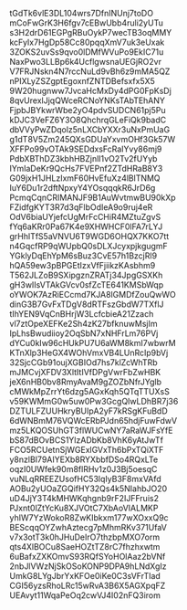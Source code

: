 tGdTk6vlE3DL104wrs7DfnINUnj7toDO
mCoFwGrK3H6fgv7cEBwUbb4ruli2yUTu
s3H2drD61EGPgRBuOykP7wecTB3oqMMY
kcFyIx7HgDp58Cc80pqqXmV7uk3eUxak
3ZOKS2uvSs9qvo0lDMfWVuPo9EkIC71u
NaxPwo3LLBp6k4UcflgwsnaUEGjRO2vr
V7FRJNskn4N7rccNuLd9vBh6z9mMA5QZ
nPIXLyZSZgptEgoxnfZNTDBefsxfx5X5
9W20hugnww7JvcaHcMxDy4dPG0FpKsDj
8qvUrexlJjqQWceRCNoYNKsTAbTEhANY
FjpbJBYkwrWbe2yO4pdvSUDCN61pj5Pu
kDJC3VeFZ6Y3O8QhchrqGLeFiQk9badC
dbVVyPwZDqolz5nLXCbYXXr3uNxPmUaG
g1dT8V5Zm245QXsGDUaYxvmOHf3Gk57W
XFFPo99vOTAk9SEDdxsFcRaIYvy86mj9
PdbXBThDZ3kbhHBZjnlI1vO2Tv2fUYyb
IYmIaDeKr9QcHs7FVEPnf2ZTdHRaB8Y3
G09jxH1JHLzIxmF60HvEfuXz4lBlTNMQ
IuY6Du1r2dftNpxyY4YOsqqqkR6JrD6g
PcmqCqnCRIMANJF9B1AuWvtmwBU90kXp
FZidfgKYT3R7d3qFlbOdIeA9o9ruj4eR
OdV6biaUYjefcUgMrFcCHiR4MZtuZgvS
fYq6aKRr0Pa67K4e9XHWHCF0lFA7rLYJ
grHhlTfS5aVNVU6T9WGD6OHQX7KKO7tt
n4GqcfRP9qWUpbQ0sDLXJcyxpjkgugmF
YGklyDqEhYpM6sBuz3CvE57h1BzcjRl9
hQA59ew3pBPGEtIzxVfFjiikzKAsbhm9
T562JLZoB9SXipgznZRATj34JpgGSXKh
gH3wIIsVTAkGVcv0sfZcTE641KMSbWqp
oYWOK7AzRiECcmd7KJA8lGMDfZouQwWO
dinG3B7GvFxTDgV8dRTFszGbdW7TXflJ
tIhYEN9VqCnBHrjW3LcfcbieA21Zzach
vl7ztOpeXEFKe2Sh4zK27bfknuwMsjIm
IpLhsBwudiioy2OqSbN7xNHFrLm76PVj
dYCu0kIw96cHUkPU7U6aWM8kmI7wbwrM
KTnXlp3HeGX4WOhVmxVB4LUnRcIp9bVj
32SjcCGb91oujXGBIOd7hs7klZcWhTRb
mJMCvjXFDV3XltItIVfDPgVwrFbZwHBK
jeX6nHB0bv8RmyAvaM9gZOZbNfrJYglb
cMWkMpZrrYt6dzg5AGxKqh5QTqTTUXsS
v59KWMmG0w5uw0Pw3GcgQIwLDhBR7j36
DZTULFZUUHkryBUIpA2yF7kRSgKFuBdD
6dWNBmM76VQWcERbPJdn65hdjFuwFdwV
mz5LKQOSUhGT3flWUCwNY7aRaWJFsYfE
bS87dBOvBCS1YlzADbKb8VhK6yAtJwTf
FCO5RCUetnSjWGExlGVxTh6bPxTQiXTF
y8nzlBI79AIYEXb8RYXbbfDSo4RQxLTe
oqzI0UWfek90m8flRHv1z0J3Bj5oesqC
vuNLqRREEZUsofHC53lqIyB3F8mxVAfd
AOBu2yUOaZGQifHY32Qs4k5NIahbJO20
uD4JjY3T4kMHWKqhgnb9rF2IJFFruis2
PJxnt0lZtYcKu8XJVOtC7XbAoVIALMKP
yhIW7YzWokoR8ZwKIbkxm177wXOxxQ9c
BEScqqOYZwhAztecg7pMhmRKv371UfaV
v7x3otT3k0hJHuDeIrO7thzbpMXO7orm
qts4XlBOCu8SaeHOZtTZ8rC7fhzhxwtm
6uBafxZXKOmvS93RQfSYoHOlAaz2bVNf
2nbJlVWzNjSkOSoKONP9DPA9hLNdXgIz
UmkG8LYgJbrYxKFOe0iKe0C3sVFrTIad
CGI56yzsRhoLRc15wRvA3B6X5AGXpqFZ
UEAvyt11WqaPeOq2cwVJ4I02nFQ3irom
